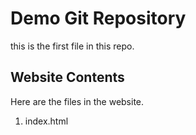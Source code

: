 # Demo Git Repository

this is the first file in this repo.


## Website Contents

Here are the files in the website.

1. index.html
